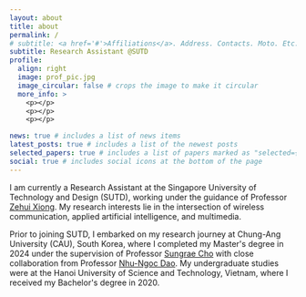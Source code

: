 ```yaml
---
layout: about
title: about
permalink: /
# subtitle: <a href='#'>Affiliations</a>. Address. Contacts. Moto. Etc.
subtitle: Research Assistant @SUTD
profile:
  align: right
  image: prof_pic.jpg
  image_circular: false # crops the image to make it circular
  more_info: >
    <p></p>
    <p></p>
    <p></p>

news: true # includes a list of news items
latest_posts: true # includes a list of the newest posts
selected_papers: true # includes a list of papers marked as "selected={true}"
social: true # includes social icons at the bottom of the page
---
```


<!-- Write your biography here. Tell the world about yourself. Link to your favorite [subreddit](http://reddit.com). You can put a picture in, too. The code is already in, just name your picture `prof_pic.jpg` and put it in the `img/` folder.

Put your address / P.O. box / other info right below your picture. You can also disable any of these elements by editing `profile` property of the YAML header of your `_pages/about.md`. Edit `_bibliography/papers.bib` and Jekyll will render your [publications page](/al-folio/publications/) automatically.

Link to your social media connections, too. This theme is set up to use [Font Awesome icons](https://fontawesome.com/) and [Academicons](https://jpswalsh.github.io/academicons/), like the ones below. Add your Facebook, Twitter, LinkedIn, Google Scholar, or just disable all of them. -->

I am currently a Research Assistant at the Singapore University of Technology and Design (SUTD), working under the guidance of Professor [Zehui Xiong](https://sites.google.com/view/zehuixiong). My research interests lie in the intersection of wireless communication, applied artificial intelligence, and multimedia.

Prior to joining SUTD, I embarked on my research journey at Chung-Ang University (CAU), South Korea, where I completed my Master's degree in 2024 under the supervision of Professor [Sungrae Cho](https://sites.google.com/uclab.re.kr/srcho) with close collaboration from Professor [Nhu-Ngoc Dao](https://pshhlab.github.io/nndao). My undergraduate studies were at the Hanoi University of Science and Technology, Vietnam, where I received my Bachelor's degree in 2020.

